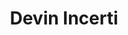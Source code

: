 ---
# Display name
title: Devin Incerti

# Is this the primary user of the site?
superuser: FALSE # true or false

# Role/position
role: Roche / Genentech

social:
- icon: linkedin
  icon_pack: fab
  link: https://www.linkedin.com/in/devinincerti
- icon: github
  icon_pack: fab
  link: https://github.com/dincerti
- icon: link
  icon_pack: fas
  link: https://devinincerti.com/


# Enter email to display Gravatar (if Gravatar enabled in Config)
email: 'incertid@gene.com'

# Highlight the author in author lists? (true/false)
highlight_name: false

# Organizational groups that you belong to (for People widget)
#   Set this to `[]` or comment out if you are not using People widget.
user_groups:
- Organising Committee
---